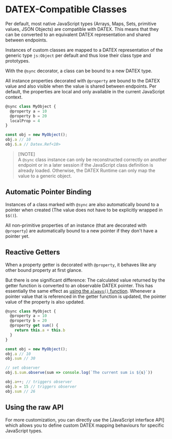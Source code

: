 # DATEX-Compatible Classes

Per default, most native JavaScript types (Arrays, Maps, Sets, primitive values, JSON Objects) are compatible with DATEX. This means that they can be converted to an equivalent DATEX representation and shared between endpoints.

Instances of custom classes are mapped to a DATEX representation of the generic type `js:Object` per default and thus lose their class type and prototypes.

With the `@sync` decorator, a class can be bound to a new DATEX type.

All instance properties decorated with `@property` are bound to the DATEX value and also visible when the value is shared between endpoints. 
Per default, the properties are local and only available in the current JavaScript context.

```ts
@sync class MyObject {
  @property a = 10
  @property b = 20
  localProp = 4
}

const obj = new MyObject();
obj.a // 10
obj.$.a // Datex.Ref<10>
```

>  [!NOTE]  
>  A `@sync` class instance can only be reconstructed correctly on another endpoint or in a later session if the JavaScript class definition is already loaded. Otherwise, the DATEX Runtime can only map the value to a generic object.

## Automatic Pointer Binding

Instances of a class marked with `@sync` are also automatically bound to a pointer when created (The value does not have to be explicitly wrapped in `$$()`).

All non-primitive properties of an instance (that are decorated with `@property`) are automatically bound to a new pointer if they don't have a pointer yet.

## Reactive Getters

When a property getter is decorated with `@property`, it behaves like any other bound property at first glance.

But there is one significant difference: The calculated value returned by the getter function is converted to an observable DATEX pointer.
This has essentially the same effect as [using the `always()` function](./03%20Pointers.md#creating-pointers). Whenever a pointer value that is referenced in the getter function is updated, the pointer value of the property is also updated.

```ts
@sync class MyObject {
  @property a = 10
  @property b = 20
  @property get sum() {
    return this.a + this.b
  }
}

const obj = new MyObject();
obj.a // 10
obj.sum // 30

// set observer
obj.$.sum.observe(sum => console.log(`The current sum is ${s}`))

obj.a++; // triggers observer
obj.b = 15 // triggers observer
obj.sum // 26
```

## Using the raw API
For more customization, you can directly use the [JavaScript interface API] which allows you to define custom DATEX mapping behaviours for specific JavaScript types.
